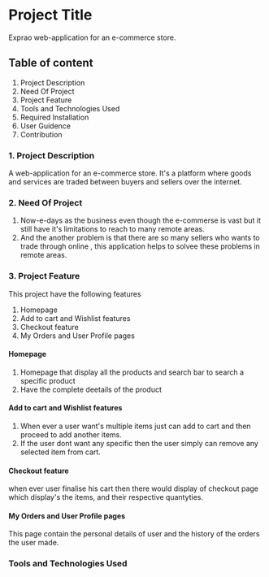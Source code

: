 # Project Title
Exprao web-application for an e-commerce store. 

## Table of content
1. Project Description
2. Need Of Project
3. Project Feature
4. Tools and Technologies Used
5. Required Installation
6. User Guidence
7. Contribution
### 1. Project Description
A web-application for an e-commerce store. It's a platform where goods and services are traded between buyers and sellers over the internet.
### 2. Need Of Project
1. Now-e-days as the business even though the e-commerse is vast but it still have it's limitations to reach to many remote areas.
2. And the another problem is that there are so many sellers who wants to trade through online , this application helps to solvee these problems in remote areas.
### 3. Project Feature
This  project have the following features
1. Homepage 
2. Add to cart and Wishlist features
3. Checkout feature
4. My Orders and User Profile pages
#### Homepage 
1. Homepage that display all the products and search bar to search a specific product
2. Have the complete deetails of the product
   
#### Add to cart and Wishlist features
1. When ever a user want's multiple items just can add to cart and then proceed to add another items.
2. If the user dont want any specific then the user simply can remove any selected item from cart.

#### Checkout feature
when ever user finalise his cart then there would display of checkout page which display's the items, and their respective quantyties.

#### My Orders and User Profile pages
This page contain the personal details of user and the history of the orders the user made.
### Tools and Technologies Used


